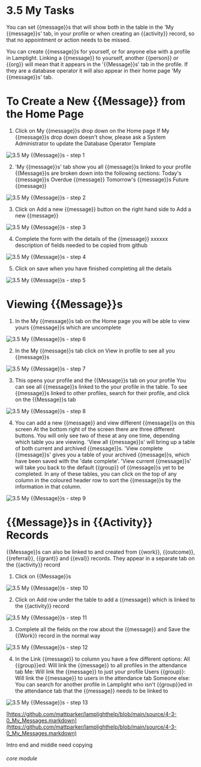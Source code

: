 # 3.5 My Tasks

You can set {{message}}s that will show both in the table in the &#039;My {{message}}s&#039; tab, in your profile or when creating an {{activity}} record, so that no appointment or action needs to be missed.

You can create {{message}}s for yourself, or for anyone else with a profile in Lamplight. Linking a {{message}} to yourself, another {{person}} or {{org}} will mean that it appears in the &#039;{{Message}}s&#039; tab in the profile. If they are a database operator it will also appear in their home page &#039;My {{message}}s&#039; tab.

# To Create a New {{Message}} from the Home Page
1. Click on My {{message}}s drop down on the Home page
If My {{message}}s drop down doesn&#039;t show, please ask a System Administrator to update the Database Operator Template

![3.5 My {{Message}}s - step 1](3.5_My_Tasks_im_1.png)

2. &#039;My {{message}}s&#039; tab show you all {{message}}s linked to your profile
{{Message}}s are broken down into the following sections:
Today&#039;s {{message}}s
Overdue {{message}}
Tomorrow&#039;s {{message}}s
Future {{message}}

![3.5 My {{Message}}s - step 2](3.5_My_Tasks_im_2.png)

3. Click on Add a new {{message}} button on the right hand side to Add a new {{message}}

![3.5 My {{Message}}s - step 3](3.5_My_Tasks_im_3.png)

4. Complete the form with the details of the {{message}}
xxxxxx description of fields needed to be copied from github

![3.5 My {{Message}}s - step 4](3.5_My_Tasks_im_4.png)

5. Click on save when you have finished completing all the details

![3.5 My {{Message}}s - step 5](3.5_My_Tasks_im_5.png)

# Viewing {{Message}}s
1. In the My {{message}}s tab on the Home page you will be able to view yours {{message}}s which are uncomplete

![3.5 My {{Message}}s - step 6](3.5_My_Tasks_im_6.png)

2. In the My {{message}}s tab click on View in profile to see all you {{message}}s

![3.5 My {{Message}}s - step 7](3.5_My_Tasks_im_7.png)

3. This opens your profile and the {{Message}}s tab on your profile
You can see all {{message}}s linked to the your profile in the table.
To see {{message}}s linked to other profiles, search for their profile, and click on the {{Message}}s tab

![3.5 My {{Message}}s - step 8](3.5_My_Tasks_im_8.png)

4. You can add a new {{message}} and view different {{message}}s on this screen
At the bottom right of the screen there are three different buttons. You will only see two of these at any one time, depending which table you are viewing.
&#039;View all {{message}}s&#039; will bring up a table of both current and archived {{message}}s.
&#039;View complete {{message}}s&#039; gives you a table of your archived {{message}}s, which have been saved with the &#039;date complete&#039;.
&#039;View current {{message}}s&#039; will take you back to the default {{group}} of {{message}}s yet to be completed.
In any of these tables, you can click on the top of any column in the coloured header row to sort the {{message}}s by the information in that column.

![3.5 My {{Message}}s - step 9](3.5_My_Tasks_im_9.png)

# {{Message}}s in {{Activity}} Records
{{Message}}s can also be linked to and created from {{work}}, {{outcome}}, {{referral}}, {{grant}} and {{eval}} records. They appear in a separate tab on the {{activity}} record
1. Click on {{Message}}s

![3.5 My {{Message}}s - step 10](3.5_My_Tasks_im_10.png)

2. Click on Add row under the table to add a {{message}} which is linked to the {{activity}} record

![3.5 My {{Message}}s - step 11](3.5_My_Tasks_im_11.png)

3. Complete all the fields on the row about the {{message}} and Save the {{Work}} record in the normal way

![3.5 My {{Message}}s - step 12](3.5_My_Tasks_im_12.png)

4. In the Link {{message}} to column you have a few different options:
All {{group}}ed: Will link the {{message}} to all profiles in the attendance tab
Me: Will link the {{message}} to just your profile
Users {{group}}: Will link the {{message}} to users in the attendance tab
Someone else: You can search for another profile in Lamplight who isn&#039;t {{group}}ed in the attendance tab that the {{message}} needs to be linked to

![3.5 My {{Message}}s - step 13](3.5_My_Tasks_im_13.png)

[https://github.com/mattparker/lamplighthelp/blob/main/source/4-3-0_My_Messages.markdown](https://github.com/mattparker/lamplighthelp/blob/main/source/4-3-0_My_Messages.markdown)

Intro end and middle need copying

###### core module
